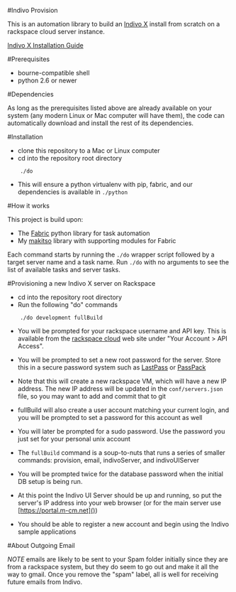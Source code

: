 #Indivo Provision

This is an automation library to build an [Indivo X](http://indivohealth.org/) install from scratch on a rackspace cloud server instance.

[Indivo X Installation Guide](http://wiki.chip.org/indivo/index.php/HOWTO:_install_Indivo_X#Database_Install)

#Prerequisites

* bourne-compatible shell
* python 2.6 or newer

#Dependencies

As long as the prerequisites listed above are already available on your system (any modern Linux or Mac computer will have them),
the code can automatically download and install the rest of its dependencies.

#Installation
* clone this repository to a Mac or Linux computer
* cd into the repository root directory

```
    ./do
```

* This will ensure a python virtualenv with pip, fabric, and our dependencies is available in `./python`

#How it works

This project is build upon:

* The [Fabric](http://fabfile.org) python library for task automation
* My [makitso](https://github.com/focusaurus/makitso) library with supporting modules for Fabric

Each command starts by running the `./do` wrapper script followed by a target server name and a task name. Run `./do` with no arguments to see the list of available tasks and server tasks.

#Provisioning a new Indivo X server on Rackspace

* cd into the repository root directory
* Run the following "do" commands

```
    ./do development fullBuild
```

* You will be prompted for your rackspace username and API key. This is available from the [rackspace cloud](https://manage.rackspacecloud.com) web site under "Your Account > API Access".
* You will be prompted to set a new root password for the server. Store this in a secure password system such as [LastPass](https://lastpass.com/) or [PassPack](http://passpack.com)
* Note that this will create a new rackspace VM, which will have a new IP address. The new IP address will be updated in the `conf/servers.json` file, so you may want to add and commit that to git
* fullBuild will also create a user account matching your current login, and you will be prompted to set a password for this account as well
* You will later be prompted for a sudo password. Use the password you just set for your personal unix account
* The `fullBuild` command is a soup-to-nuts that runs a series of smaller commands: provision, email, indivoServer, and indivoUIServer
* You will be prompted twice for the database password when the initial DB setup is being run.


* At this point the Indivo UI Server should be up and running, so put the server's IP address into your web browser (or for the main server use [https://portal.m-cm.net]())
* You should be able to register a new account and begin using the Indivo sample applications

#About Outgoing Email

*NOTE* emails are likely to be sent to your Spam folder initially since they are from a rackspace system, but they do seem to go out and make it all the way to gmail. Once you remove the "spam" label, all is well for receiving future emails from Indivo.
